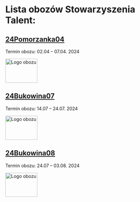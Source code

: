 # Lista obozów Stowarzyszenia Talent:


## [24Pomorzanka04](https://talent.edu.pl/blog/2024/02/11/oboz-informatyczny-24pomorzanka04/)

Termin obozu: 02.04 – 07.04. 2024

<img src="https://talent.edu.pl/wp-content/uploads/2017/08/pomorzanka.png" alt="Logo obozu" width="100" height="75">


## [24Bukowina07](https://talent.edu.pl/blog/2024/02/22/oboz-informatyczny-24bukowina07/)

Termin obozu: 14.07 – 24.07. 2024

<img src="https://talent.edu.pl/wp-content/uploads/2014/02/Obraz9za-150x150.jpg" alt="Logo obozu" width="100" height="75">


## [24Bukowina08](https://talent.edu.pl/blog/2024/02/22/oboz-informatyczny-24bukowina08/)

Termin obozu: 24.07 – 03.08. 2024

<img src="https://talent.edu.pl/wp-content/uploads/2014/02/Obraz9za-150x150.jpg" alt="Logo obozu" width="100" height="75">

